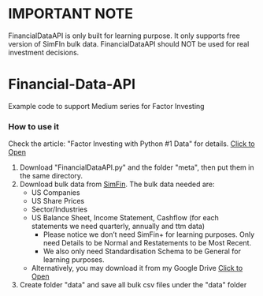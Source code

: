# IMPORTANT NOTE #
FinancialDataAPI is only built for learning purpose. It only supports free version of SimFIn bulk data. FinancialDataAPI should NOT be used for real investment decisions.

# Financial-Data-API
Example code to support Medium series for Factor Investing

### How to use it ###
Check the article: "Factor Investing with Python #1 Data" for details. [Click to Open](https://medium.com/analytics-vidhya/factor-investing-with-python-1-data-8057493c09a7)

1. Download "FinancialDataAPI.py" and the folder "meta", then put them in the same directory.
2. Download bulk data from [SimFin](https://simfin.com/data/bulk). The bulk data needed are:
    - US Companies
    - US Share Prices
    - Sector/Industries
    - US Balance Sheet, Income Statement, Cashflow (for each statements we need quarterly, annually and ttm data)
        - Please notice we don’t need SimFin+ for learning purposes. Only need Details to be Normal and Restatements to be Most Recent.
        - We also only need Standardisation Schema to be General for learning purposes.
    - Alternatively, you may download it from my Google Drive [Click to Open](https://drive.google.com/drive/folders/1KsF_Wb-Y6p91FgEMdE9Ur3Njvf37eDAN)
3. Create folder "data" and save all bulk csv files under the "data" folder
